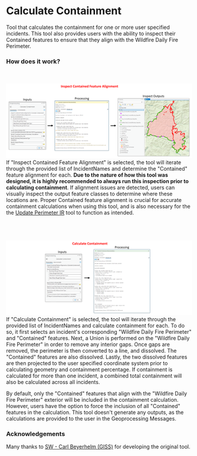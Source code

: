 # Calculate Containment

Tool that calculates the containment for one or more user specified incidents. This tool also provides users with the ability to inspect their Contained features to ensure that they align with the Wildfire Daily Fire Perimeter.

### How does it work?
\
\
![screenshot_CalculateContainment_1.png](/docs/screenshot_CalculateContainment_1.png?raw=true)
\
If "Inspect Contained Feature Alignment" is selected, the tool will iterate through the provided list of IncidentNames and determine the "Contained" feature alignment for each. **Due to the nature of how this tool was designed, it is highly recommended to always run this inspection prior to calculating containment**. If alignment issues are detected, users can visually inspect the output feature classes to determine where these locations are. Proper Contained feature alignment is crucial for accurate containment calculations when using this tool, and is also necessary for the the [Update Perimeter IR](README_UpdatePerimeterIR.md) tool to function as intended.
\
\
\
\
\
![screenshot_CalculateContainment_2.png](/docs/screenshot_CalculateContainment_2.png?raw=true)
\
If "Calculate Containment" is selected, the tool will iterate through the provided list of IncidentNames and calculate containment for each. To do so, it first selects an incident's corresponding "Wildfire Daily Fire Perimeter" and "Contained" features. Next, a Union is performed on the "Wildfire Daily Fire Perimeter" in order to remove any interior gaps. Once gaps are removed, the perimeter is then converted to a line, and dissolved. The "Contained" features are also dissolved. Lastly, the two dissolved features are then projected to the user specified coordinate system prior to calculating geometry and containment percentage. If containment is calculated for more than one incident, a combined total containment will also be calculated across all incidents.

By default, only the "Contained" features that align with the "Wildfire Daily Fire Perimeter" exterior will be included in the containment calculation. However, users have the option to force the inclusion of all "Contained" features in the calculation. This tool doesn't generate any outputs, as the calculations are provided to the user in the Geoprocessing Messages.

### Acknowledgements

Many thanks to [SW - Carl Beyerhelm (GISS)](https://community.esri.com/migrated-users/371529) for developing the original tool.
